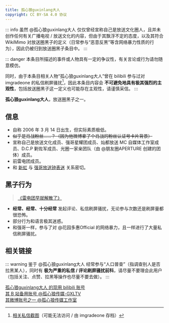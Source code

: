 ```yaml
---
title: 孤心狼guxinlang大人
copyright: CC BY-SA 4.0 协议
---
```


::: info
虽然 @孤心狼guxinlang大人 仅仅曾经宣称自己是放送文化圈人，且并未创作任何有关广播电视 / 放送文化的内容，但由于其飘浮不定的态度，以及其符合 WikiMimo 对放送圈黑子的定义（日常参与“恶意反黑”等含网络暴力性质的行为），因此仍被归到放送圈黑子条目中。
:::

::: danger
本条目所描述的事件或人物具有一定的争议性，有关言论或行为请勿随意模仿。

同时，由于本条目相关人物“孤心狼guxinlang大人”曾在 bilibili 参与过对 imgradeone 的私信刷屏骚扰[^1]，因此本条目内容会 **不可避免地具有极其强烈的主观性**，包括放送圈黑子这一定义也可能存在主观性，请谨慎采信。
:::

**孤心狼guxinlang大人**，放送圈黑子之一。

## 信息

- 自称 2006 年 3 月 14 日出生，但实际素质极低。
- ~~似乎是肖战粉丝……？（因为他微博拿了个肖战的粉丝认证号卡片背景）~~
- 宣称自己是放送文化成员、强哥星耀团成员、灿都放送 MC 自媒体工作室成员、D.C.P 剿佐军成员、光圈一家亲团队（由 @朋友圈APERTURE 创建的团体）成员。
- 前雷电团成员。
- 和 [新虹](xinhong.md) 与 [强哥放送钟表迷](qiangge.md) 关系密切。

## 黑子行为

> [《雷电团早就解散了》](https://t.bilibili.com/636716218683752464?tab=2#reply105257863664)

- **经常、经常、十分经常** 发起评论、私信刷屏骚扰，无论参与次数还是刷屏量都很恐怖。
- 部分行为和语言极其迷惑。
- 和强哥一样，参与了对 @花园多惠Official 的网络暴力，且一样进行了大量私信刷屏骚扰。

## 相关链接

::: warning
鉴于 @孤心狼guxinlang大人 经常参与“人口普查”（指调查别人是否拉黑某人），同时有 **极为严重的私信 / 评论刷屏骚扰前科**，请尽量不要理会此用户（包括关注、点赞、拉黑等操作也尽量不要去做）。
:::

[孤心狼guxinlang大人 的现用 bilibili 账号](https://space.bilibili.com/57895149)  
[其 B 站备用账号 @孤心狼传媒-GXLTV](https://space.bilibili.com/1276956316)  
[其微博账号之一 @孤心狼传媒工作室](https://weibo.com/u/6008076608)

[^1]: [相关私信截图](https://t.me/imgradeone/168)（可能无法访问 / 由 imgradeone 存档）